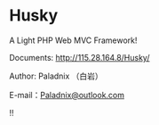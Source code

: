 # Husky

A Light PHP Web MVC Framework!

Documents: http://115.28.164.8/Husky/


Author: Paladnix （白岩）

E-mail：Paladnix@outlook.com

!!
